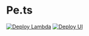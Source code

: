 Pe.ts
===

[![Deploy Lambda](https://github.com/sohrab-/pets/workflows/Deploy%20Lambda/badge.svg)](https://github.com/sohrab-/pets/actions?query=workflow%3A%22Deploy+Lambda%22) [![Deploy UI](https://github.com/sohrab-/pets/workflows/Deploy%20UI/badge.svg)](https://github.com/sohrab-/pets/actions?query=workflow%3A%22Deploy+UI%22)
